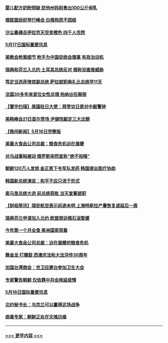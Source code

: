 #### [婴儿配方奶粉短缺 犹他州妈妈售出100公斤母乳](../pages/prog202/a103431192.md?t=05172151) 
#### [俄联盟组织举行峰会 白俄抱怨不团结](../pages/prog202/a103431184.md?t=05172151) 
#### [沙尘暴袭击伊拉克天空变橙色 四千人住院](../pages/prog202/a103431175.md?t=05172151) 
#### [5月17日国际重要讯息](../pages/prog202/a103431158.md?t=05172151) 
#### [美教会枪案细节 枪手为中国促统会理事 有政治动机](../pages/prog202/a103431050.md?t=05172151) 
#### [瑞典和芬兰入北约 土耳其总统反对 俄称没直接威胁](../pages/prog202/a103431025.md?t=05172151) 
#### [笃定当选菲律宾副总统 萨拉就职典礼比总统早11天](../pages/prog202/a103430995.md?t=05172151) 
#### [法国30多年来首位女性总理 柏纳出任阁揆](../pages/prog202/a103430978.md?t=05172151) 
#### [【寰宇扫描】美国驻日大使：拜登访日是对中敲警钟](../pages/prog202/a103430881.md?t=05172151) 
#### [美韩峰会21日首尔登场 尹锡悦敲定三大议题](../pages/prog202/a103430894.md?t=05172151) 
#### [【晚间新闻】5月16日完整版](../pages/prog202/a103430868.md?t=05172151) 
#### [美最大食品公司总裁：粮食危机迫在眉睫](../pages/prog202/a103430780.md?t=05172151) 
#### [对乌战事陷被动 俄罗斯突然宣称“绝不投降”](../pages/prog202/a103430696.md?t=05172151) 
#### [朝鲜120万人发烧 金正恩下令军队发药 韩国提出医疗协助](../pages/prog202/a103430571.md?t=05172151) 
#### [韩国新总统演说：和平不应只流于形式](../pages/prog202/a103430573.md?t=05172151) 
#### [索马里总统大选 前总统获胜 当天宣誓就职](../pages/prog202/a103430577.md?t=05172151) 
#### [【财经简讯】瑞安航空表示前途未明 上海特斯拉产量恢复或延后一周](../pages/prog202/a103430581.md?t=05172151) 
#### [瑞典芬兰申请加入北约 欧盟禁运俄石油暂缓](../pages/prog202/a103430579.md?t=05172151) 
#### [今年第一个月全食 美洲国家观看](../pages/prog202/a103430583.md?t=05172151) 
#### [美最大食品公司总裁：迫在眉睫的粮食危机](../pages/prog202/a103430544.md?t=05172151) 
#### [舞金龙 打腰鼓 西澳庆法轮大法洪传30周年](../pages/prog202/a103430331.md?t=05172151) 
#### [加国台湾商会：世卫应邀台参加卫生大会](../pages/prog202/a103430323.md?t=05172151) 
#### [专家警告朝鲜 仅依靠中共会拖延疫情](../pages/prog202/a103430250.md?t=05172151) 
#### [5月16日国际重要讯息](../pages/prog202/a103430309.md?t=05172151) 
#### [北约秘书长：乌克兰可以赢得这场战争](../pages/prog202/a103430258.md?t=05172151) 
#### [病毒专家：朝鲜正处在灾难边缘](../pages/prog202/a103430270.md?t=05172151) 

----
#### [ >>> 更早内容 <<< ](../indexes/prog202-earlier.md)

